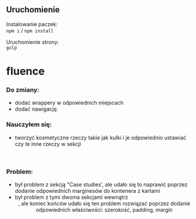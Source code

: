 ## Uruchomienie
Instalowanie paczek:  
`npm i` / `npm install`  

Uruchomienie strony:  
`gulp`

# fluence
### Do zmiany:
- dodać wrappery w odpowiednich miejscach
- dodać nawigację

### Nauczyłem się:
- tworzyć kosmetyczne rzeczy takie jak kulki i je odpowiednio ustawiać czy te inne rzeczy w sekcji <header>

### Problem:
- był problem z sekcją "Case studies', ale udało się to naprawić poprzez dodanie odpowiednich marginesów do kontenera z kartami
- był problem z tymi dwoma sekcjami wewnątrz <header>, ale koniec końców udało się ten problem rozwiązać poprzez dodanie odpowiednich właściwości: szerokość, padding, margin
